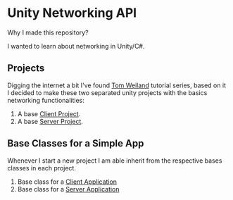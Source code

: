 # Unity Networking API
 
Why I made this repository?

I wanted to learn about networking in Unity/C#.


## Projects 

Digging the internet a bit I've found [Tom Weiland](https://github.com/tom-weiland/tcp-udp-networking/) tutorial series, based on it I decided to make these two separated unity projects with the basics networking functionalities:

1. A base [Client Project](/UnityNetworkingAPI/UnityGameClient).
2. A base [Server Project](/UnityNetworkingAPI/UnityGameServer).


## Base Classes for a Simple App

Whenever I start a new project I am able inherit from the respective bases classes in each project. 
1. Base class for a [Client Application](/UnityNetworkingAPI/UnityGameClient/Assets/Scripts/NetworkClient/BaseNetworkApplication.cs)
2. Base class for a [Server Application](/UnityNetworkingAPI/UnityGameServer/Assets/Scripts/Server/BaseServerApplication.cs)


##
